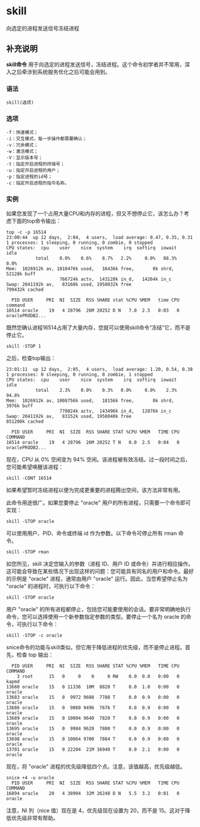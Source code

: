 skill
===

向选定的进程发送信号冻结进程

## 补充说明

**skill命令** 用于向选定的进程发送信号，冻结进程。这个命令初学者并不常用，深入之后牵涉到系统服务优化之后可能会用到。

###  语法

```shell
skill(选项)
```

###  选项

```shell
-f：快速模式；
-i：交互模式，每一步操作都需要确认；
-v：冗余模式；
-w：激活模式；
-V：显示版本号；
-t：指定开启进程的终端号；
-u：指定开启进程的用户；
-p：指定进程的id号；
-c：指定开启进程的指令名称。
```

###  实例

如果您发现了一个占用大量CPU和内存的进程，但又不想停止它，该怎么办？考虑下面的top命令输出：

```shell
top -c -p 16514
23:00:44  up 12 days,  2:04,  4 users,  load average: 0.47, 0.35, 0.31
1 processes: 1 sleeping, 0 running, 0 zombie, 0 stopped
CPU states:  cpu    user    nice  system    irq  softirq  iowait    idle
           total    0.0%    0.6%    8.7%   2.2%     0.0%   88.3%    0.0%
Mem:  1026912k av, 1010476k used,   16436k free,       0k shrd,   52128k buff
                    766724k actv,  143128k in_d,   14264k in_c
Swap: 2041192k av,   83160k used, 1958032k free                  799432k cached

  PID USER     PRI  NI  SIZE  RSS SHARE stat %CPU %MEM   time CPU command
16514 oracle    19   4 28796  26M 20252 D N   7.0  2.5   0:03   0 oraclePRODB2...
```

既然您确认进程16514占用了大量内存，您就可以使用skill命令“冻结”它，而不是停止它。

```shell
skill -STOP 1
```

之后，检查top输出：

```shell
23:01:11  up 12 days,  2:05,  4 users,  load average: 1.20, 0.54, 0.38
1 processes: 0 sleeping, 0 running, 0 zombie, 1 stopped
CPU states:  cpu    user    nice  system    irq  softirq  iowait    idle
           total    2.3%    0.0%    0.3%   0.0%     0.0%    2.3%   94.8%
Mem:  1026912k av, 1008756k used,   18156k free,       0k shrd,    3976k buff
                    770024k actv,  143496k in_d,   12876k in_c
Swap: 2041192k av,   83152k used, 1958040k free                  851200k cached

  PID USER     PRI  NI  SIZE  RSS SHARE STAT %CPU %MEM   TIME CPU COMMAND
16514 oracle    19   4 28796  26M 20252 T N   0.0  2.5   0:04   0 oraclePRODB2...
```

现在，CPU 从 0% 空闲变为 94% 空闲。该进程被有效冻结。过一段时间之后，您可能希望唤醒该进程：

```shell
skill -CONT 16514
```

如果希望暂时冻结进程以便为完成更重要的进程腾出空间，该方法非常有用。

此命令用途很广。如果您要停止 "oracle" 用户的所有进程，只需要一个命令即可实现：

```shell
skill -STOP oracle
```

可以使用用户、PID、命令或终端 id 作为参数。以下命令可停止所有 rman 命令。

```shell
skill -STOP rman
```

如您所见，skill 决定您输入的参数（进程 ID、用户 ID 或命令）并进行相应操作。这可能会导致在某些情况下出现这样的问题：您可能具有同名的用户和命令。最好的示例是 "oracle" 进程，通常由用户 "oracle" 运行。因此，当您希望停止名为 "oracle" 的进程时，可执行以下命令：

```shell
skill -STOP oracle
```

用户 "oracle" 的所有进程都停止，包括您可能要使用的会话。要非常明确地执行命令，您可以选择使用一个新参数指定参数的类型。要停止一个名为 oracle 的命令，可执行以下命令：

```shell
skill -STOP -c oracle
```

snice命令的功能与skill类似。但它用于降低进程的优先级，而不是停止进程。首先，检查 top 输出：

```shell
  PID USER     PRI  NI  SIZE  RSS SHARE STAT %CPU %MEM   TIME CPU COMMAND
    3 root      15   0     0    0     0 RW    0.0  0.0   0:00   0 kapmd
13680 oracle    15   0 11336  10M  8820 T     0.0  1.0   0:00   0 oracle
13683 oracle    15   0  9972 9608  7788 T     0.0  0.9   0:00   0 oracle
13686 oracle    15   0  9860 9496  7676 T     0.0  0.9   0:00   0 oracle
13689 oracle    15   0 10004 9640  7820 T     0.0  0.9   0:00   0 oracle
13695 oracle    15   0  9984 9620  7800 T     0.0  0.9   0:00   0 oracle
13698 oracle    15   0 10064 9700  7884 T     0.0  0.9   0:00   0 oracle
13701 oracle    15   0 22204  21M 16940 T     0.0  2.1   0:00   0 oracle
```

现在，将 "oracle" 进程的优先级降低四个点。注意，该值越高，优先级越低。

```shell
snice +4 -u oracle
  PID USER     PRI  NI  SIZE  RSS SHARE STAT %CPU %MEM   TIME CPU COMMAND
16894 oracle    20   4 38904  32M 26248 D N   5.5  3.2   0:01   0 oracle
```

注意，NI 列（nice 值）现在是 4，优先级现在设置为 20，而不是 15。这对于降低优先级非常有帮助。


<!-- Linux命令行搜索引擎：https://github.com/wsdo/linux-complete-guide.git -->
